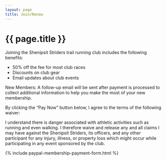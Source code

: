 ```yaml
---
layout: page
title: Join/Renew
---
```


# {{ page.title }}

Joining the Shenipsit Striders trail running club includes the following benefits:
* 50% off the fee for most club races
* Discounts on club gear
* Email updates about club events

New Members: A follow-up email will be sent after payment is processed to collect additional information to help you make the most of your new membership.

By clicking the “Pay Now” button below, I agree to the terms of the following waiver:

<p class="text-dark bg-warning">I understand there is danger associated with athletic activities such as running and even walking. I therefore waive and
    release any and all claims I may have against the Shenipsit Striders, its officers, and any other participant for any
    injury, illness, or property loss which might occur while participating in any event sponsored by the club.</p>

{% include paypal-membership-payment-form.html %}
